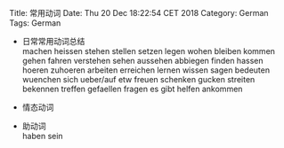 Title: 常用动词
Date: Thu 20 Dec 18:22:54 CET 2018
Category: German
Tags: German

- 日常常用动词总结  
machen
heissen
stehen
stellen
setzen
legen
wohen
bleiben
kommen
gehen
fahren
verstehen
sehen
aussehen
abbiegen
finden
hassen
hoeren
zuhoeren
arbeiten
erreichen
lernen
wissen
sagen
bedeuten
wuenchen
sich ueber/auf etw freuen
schenken
gucken
streiten
bekennen
treffen
gefaellen
fragen
es gibt
helfen
ankommen

- 情态动词  

- 助动词  
haben
sein
